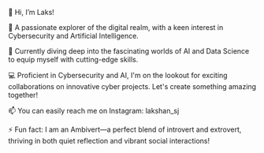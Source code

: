👋 Hi, I’m Laks!

🚀 A passionate explorer of the digital realm, with a keen interest in Cybersecurity and Artificial Intelligence.

👀 Currently diving deep into the fascinating worlds of AI and Data Science to equip myself with cutting-edge skills.

💻 Proficient in Cybersecurity and AI, I'm on the lookout for exciting collaborations on innovative cyber projects. Let's create something amazing together!

📫 You can easily reach me on Instagram: lakshan_sj

⚡ Fun fact: I am an Ambivert—a perfect blend of introvert and extrovert, thriving in both quiet reflection and vibrant social interactions!


